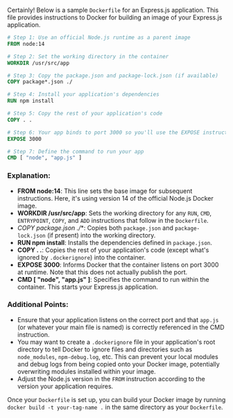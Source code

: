 Certainly! Below is a sample `Dockerfile` for an Express.js application. This file provides instructions to Docker for building an image of your Express.js application.

```Dockerfile
# Step 1: Use an official Node.js runtime as a parent image
FROM node:14

# Step 2: Set the working directory in the container
WORKDIR /usr/src/app

# Step 3: Copy the package.json and package-lock.json (if available)
COPY package*.json ./

# Step 4: Install your application's dependencies
RUN npm install

# Step 5: Copy the rest of your application's code
COPY . .

# Step 6: Your app binds to port 3000 so you'll use the EXPOSE instruction to have it mapped by the docker daemon
EXPOSE 3000

# Step 7: Define the command to run your app
CMD [ "node", "app.js" ]
```

### Explanation:

- **FROM node:14**: This line sets the base image for subsequent instructions. Here, it's using version 14 of the official Node.js Docker image.
- **WORKDIR /usr/src/app**: Sets the working directory for any `RUN`, `CMD`, `ENTRYPOINT`, `COPY`, and `ADD` instructions that follow in the `Dockerfile`.
- **COPY package*.json ./**: Copies both `package.json` and `package-lock.json` (if present) into the working directory.
- **RUN npm install**: Installs the dependencies defined in `package.json`.
- **COPY . .**: Copies the rest of your application's code (except what's ignored by `.dockerignore`) into the container.
- **EXPOSE 3000**: Informs Docker that the container listens on port 3000 at runtime. Note that this does not actually publish the port.
- **CMD [ "node", "app.js" ]**: Specifies the command to run within the container. This starts your Express.js application.

### Additional Points:

- Ensure that your application listens on the correct port and that `app.js` (or whatever your main file is named) is correctly referenced in the CMD instruction.
- You may want to create a `.dockerignore` file in your application's root directory to tell Docker to ignore files and directories such as `node_modules`, `npm-debug.log`, etc. This can prevent your local modules and debug logs from being copied onto your Docker image, potentially overwriting modules installed within your image.
- Adjust the Node.js version in the `FROM` instruction according to the version your application requires. 

Once your `Dockerfile` is set up, you can build your Docker image by running `docker build -t your-tag-name .` in the same directory as your `Dockerfile`.
